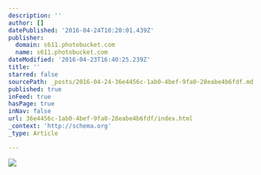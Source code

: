 ```yaml
---
description: ''
author: []
datePublished: '2016-04-24T10:20:01.439Z'
publisher:
  domain: s611.photobucket.com
  name: s611.photobucket.com
dateModified: '2016-04-23T16:40:25.239Z'
title: ''
starred: false
sourcePath: _posts/2016-04-24-36e4456c-1ab0-4bef-9fa0-28eabe4b6fdf.md
published: true
inFeed: true
hasPage: true
inNav: false
url: 36e4456c-1ab0-4bef-9fa0-28eabe4b6fdf/index.html
_context: 'http://schema.org'
_type: Article

---
```

![](http://i611.photobucket.com/albums/tt191/Leda_Grace_Rasmussen/2016-04-21%2022.02.29_zpsknzdjquc.jpg?1461429556880&1461429565143&1461429577968&1461429588766&1461429602722&1461429624428)